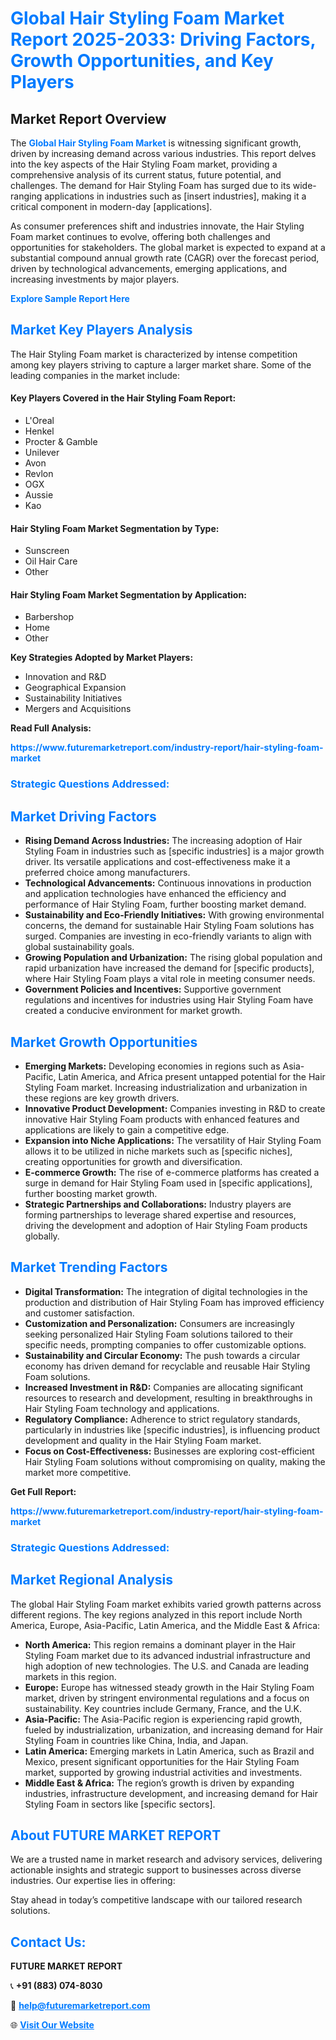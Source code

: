 <h1 style="color: #007BFF;">Global Hair Styling Foam Market Report 2025-2033: Driving Factors, Growth Opportunities, and Key Players</h1>

<section id="overview">
<h2>Market Report Overview</h2>
<p>The <a href="https://www.futuremarketreport.com/industry-report/hair-styling-foam-market" style="color: #007BFF; text-decoration: none;"><strong>Global Hair Styling Foam Market</strong></a> is witnessing significant growth, driven by increasing demand across various industries. This report delves into the key aspects of the Hair Styling Foam market, providing a comprehensive analysis of its current status, future potential, and challenges. The demand for Hair Styling Foam has surged due to its wide-ranging applications in industries such as [insert industries], making it a critical component in modern-day [applications].</p>
<p>As consumer preferences shift and industries innovate, the Hair Styling Foam market continues to evolve, offering both challenges and opportunities for stakeholders. The global market is expected to expand at a substantial compound annual growth rate (CAGR) over the forecast period, driven by technological advancements, emerging applications, and increasing investments by major players.</p>
</section>

<section id="overview">
<p><a href="https://www.futuremarketreport.com/request-sample/reportId=61809" style="color: #007BFF; text-decoration: none;"><strong>Explore Sample Report Here</strong></a></p>
</section>

<section id="key-players">
<h2 style="color: #007BFF;">Market Key Players Analysis</h2>
<p>The Hair Styling Foam market is characterized by intense competition among key players striving to capture a larger market share. Some of the leading companies in the market include:</p>
<h4>Key Players Covered in the Hair Styling Foam Report:</h4>
<ul><li>L&#039;Oreal</li><li>Henkel</li><li>Procter &amp; Gamble</li><li>Unilever</li><li>Avon</li><li>Revlon</li><li>OGX</li><li>Aussie</li><li>Kao</li></ul>
<h4>Hair Styling Foam Market Segmentation by Type:</h4>
<ul><li>Sunscreen</li><li>Oil Hair Care</li><li>Other</li></ul>

<h4>Hair Styling Foam Market Segmentation by Application:</h4>
<ul><li>Barbershop</li><li>Home</li><li>Other</li></ul>
<p><strong>Key Strategies Adopted by Market Players:</strong></p>
<ul>
<li>Innovation and R&D</li>
<li>Geographical Expansion</li>
<li>Sustainability Initiatives</li>
<li>Mergers and Acquisitions</li>
</ul>
</section>

<section>
<p><strong>Read Full Analysis: </strong></p><a href="https://www.futuremarketreport.com/industry-report/hair-styling-foam-market" style="color: #007BFF; text-decoration: none;"><strong>https://www.futuremarketreport.com/industry-report/hair-styling-foam-market</strong></a>
<h3 style="color: #007BFF;">Strategic Questions Addressed:</h3>
</section>

<section id="driving-factors">
<h2 style="color: #007BFF;">Market Driving Factors</h2>
<ul>
<li><strong>Rising Demand Across Industries:</strong> The increasing adoption of Hair Styling Foam in industries such as [specific industries] is a major growth driver. Its versatile applications and cost-effectiveness make it a preferred choice among manufacturers.</li>
<li><strong>Technological Advancements:</strong> Continuous innovations in production and application technologies have enhanced the efficiency and performance of Hair Styling Foam, further boosting market demand.</li>
<li><strong>Sustainability and Eco-Friendly Initiatives:</strong> With growing environmental concerns, the demand for sustainable Hair Styling Foam solutions has surged. Companies are investing in eco-friendly variants to align with global sustainability goals.</li>
<li><strong>Growing Population and Urbanization:</strong> The rising global population and rapid urbanization have increased the demand for [specific products], where Hair Styling Foam plays a vital role in meeting consumer needs.</li>
<li><strong>Government Policies and Incentives:</strong> Supportive government regulations and incentives for industries using Hair Styling Foam have created a conducive environment for market growth.</li>
</ul>
</section>

<section id="growth-opportunities">
<h2 style="color: #007BFF;">Market Growth Opportunities</h2>
<ul>
<li><strong>Emerging Markets:</strong> Developing economies in regions such as Asia-Pacific, Latin America, and Africa present untapped potential for the Hair Styling Foam market. Increasing industrialization and urbanization in these regions are key growth drivers.</li>
<li><strong>Innovative Product Development:</strong> Companies investing in R&D to create innovative Hair Styling Foam products with enhanced features and applications are likely to gain a competitive edge.</li>
<li><strong>Expansion into Niche Applications:</strong> The versatility of Hair Styling Foam allows it to be utilized in niche markets such as [specific niches], creating opportunities for growth and diversification.</li>
<li><strong>E-commerce Growth:</strong> The rise of e-commerce platforms has created a surge in demand for Hair Styling Foam used in [specific applications], further boosting market growth.</li>
<li><strong>Strategic Partnerships and Collaborations:</strong> Industry players are forming partnerships to leverage shared expertise and resources, driving the development and adoption of Hair Styling Foam products globally.</li>
</ul>
</section>

<section id="trending-factors">
<h2 style="color: #007BFF;">Market Trending Factors</h2>
<ul>
<li><strong>Digital Transformation:</strong> The integration of digital technologies in the production and distribution of Hair Styling Foam has improved efficiency and customer satisfaction.</li>
<li><strong>Customization and Personalization:</strong> Consumers are increasingly seeking personalized Hair Styling Foam solutions tailored to their specific needs, prompting companies to offer customizable options.</li>
<li><strong>Sustainability and Circular Economy:</strong> The push towards a circular economy has driven demand for recyclable and reusable Hair Styling Foam solutions.</li>
<li><strong>Increased Investment in R&D:</strong> Companies are allocating significant resources to research and development, resulting in breakthroughs in Hair Styling Foam technology and applications.</li>
<li><strong>Regulatory Compliance:</strong> Adherence to strict regulatory standards, particularly in industries like [specific industries], is influencing product development and quality in the Hair Styling Foam market.</li>
<li><strong>Focus on Cost-Effectiveness:</strong> Businesses are exploring cost-efficient Hair Styling Foam solutions without compromising on quality, making the market more competitive.</li>
</ul>
</section>

<section>
<p><strong>Get Full Report: </strong></p><a href="https://www.futuremarketreport.com/industry-report/hair-styling-foam-market" style="color: #007BFF; text-decoration: none;"><strong>https://www.futuremarketreport.com/industry-report/hair-styling-foam-market</strong></a>
<h3 style="color: #007BFF;">Strategic Questions Addressed:</h3>
</section>


<section id="regional-analysis">
<h2 style="color: #007BFF;">Market Regional Analysis</h2>
<p>The global Hair Styling Foam market exhibits varied growth patterns across different regions. The key regions analyzed in this report include North America, Europe, Asia-Pacific, Latin America, and the Middle East & Africa:</p>
<ul>
<li><strong>North America:</strong> This region remains a dominant player in the Hair Styling Foam market due to its advanced industrial infrastructure and high adoption of new technologies. The U.S. and Canada are leading markets in this region.</li>
<li><strong>Europe:</strong> Europe has witnessed steady growth in the Hair Styling Foam market, driven by stringent environmental regulations and a focus on sustainability. Key countries include Germany, France, and the U.K.</li>
<li><strong>Asia-Pacific:</strong> The Asia-Pacific region is experiencing rapid growth, fueled by industrialization, urbanization, and increasing demand for Hair Styling Foam in countries like China, India, and Japan.</li>
<li><strong>Latin America:</strong> Emerging markets in Latin America, such as Brazil and Mexico, present significant opportunities for the Hair Styling Foam market, supported by growing industrial activities and investments.</li>
<li><strong>Middle East & Africa:</strong> The region’s growth is driven by expanding industries, infrastructure development, and increasing demand for Hair Styling Foam in sectors like [specific sectors].</li>
</ul>
</section>

<footer>
<h2 style="color: #007BFF;">About FUTURE MARKET REPORT</h2>
<p>We are a trusted name in market research and advisory services, delivering actionable insights and strategic support to businesses across diverse industries. Our expertise lies in offering:</p>

<p>Stay ahead in today’s competitive landscape with our tailored research solutions.</p>

<h2 style="color: #007BFF;">Contact Us:</h2>
<p><strong>FUTURE MARKET REPORT</strong></p>
<p>📞 <strong>+91 (883) 074-8030</strong></p>
<p>📧 <strong><a href="mailto:help@futuremarketreport.com" style="color: #007BFF;">help@futuremarketreport.com</a></strong></p>
<p>🌐 <strong><a href="https://www.futuremarketreport.com/" style="color: #007BFF;">Visit Our Website</a></strong></p>
</footer>